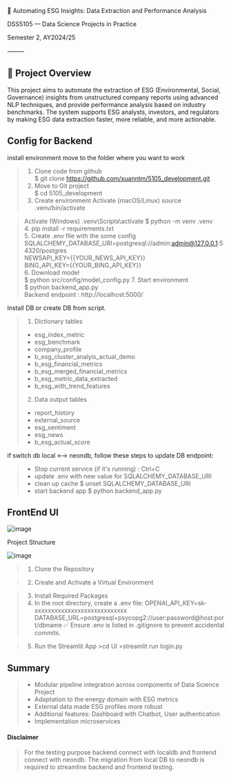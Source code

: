 🧠 Automating ESG Insights: Data Extraction and Performance Analysis

DSS5105 — Data Science Projects in Practice

Semester 2, AY2024/25

⸻

## 📘 Project Overview

This project aims to automate the extraction of ESG (Environmental, Social, Governance) insights from unstructured company reports using advanced NLP techniques, and provide performance analysis based on industry benchmarks. The system supports ESG analysts, investors, and regulators by making ESG data extraction faster, more reliable, and more actionable.



## Config for Backend
install environment
move to the folder where you want to work
> 1. Clone code from github  
> $ git clone https://github.com/xuanntm/5105_development.git
> 2. Move to Git project  
> $ cd 5105_development
> 3. Create environment
 >Activate (macOS/Linux)
 >source .venv/bin/activate

 >Activate (Windows)
 >.venv\Scripts\activate
> $ python -m venv .venv    
> 4. pip install -r requirements.txt  
> 5. Create .env file with the some config
> SQLALCHEMY_DATABASE_URI=postgresql://admin:admin@127.0.0.1:54320/postgres  
> NEWSAPI_KEY={{YOUR_NEWS_API_KEY}}  
> BING_API_KEY={{YOUR_BING_API_KEY}}  
> 6. Download model  
> $ python src/config/model_config.py
> 7. Start environment  
> $ python backend_app.py  
> Backend endpoint : http://localhost:5000/
 

Install DB or create DB from script.
> 1. Dictionary tables  
> - esg_index_metric  
> - esg_benchmark  
> - company_profile  
> - b_esg_cluster_analyis_actual_demo  
> - b_esg_financial_metrics  
> - b_esg_merged_financial_metrics  
> - b_esg_metric_data_extracted  
> - b_esg_with_trend_features  
> 2. Data output tables
> - report_history
> - external_source
> - esg_sentiment
> - esg_news
> - b_esg_actual_score


if switch db local <--> neondb, follow these steps to update DB endpoint:
> - Stop current service (if it's running) : Ctrl+C
> - update .env with new value for SQLALCHEMY_DATABASE_URI
> - clean up cache $ unset SQLALCHEMY_DATABASE_URI
> - start backend app $ python backend_app.py

## FrontEnd UI
![image](https://github.com/user-attachments/assets/320bc6f8-20f4-4049-b806-a705aca0b777)


Project Structure

![image](https://github.com/user-attachments/assets/925c267a-9759-48bd-a957-2a6f10e04d27)




>1. Clone the Repository

>2. Create and Activate a Virtual Environment


>3. Install Required Packages
>4. In the root directory, create a .env file:
   OPENAI_API_KEY=sk-xxxxxxxxxxxxxxxxxxxxxxxxxxxx
   DATABASE_URL=postgresql+psycopg2://user:password@host:port/dbname
   ✅ Ensure .env is listed in .gitignore to prevent accidental commits.

>5. Run the Streamlit App
       >cd UI
       >streamlit run login.py

## Summary 
> - Modular pipeline integration across components of Data Science Project
> - Adaptation to the energy domain with ESG metrics
> - External data made ESG profiles more robust
> - Additional features: Dashboard with Chatbot, User authentication
> - Implementation microservices

#### Disclaimer 
> For the testing purpose backend connect with localdb and frontend connect with neondb. The migration from local DB to neondb is required to streamline backend and frontend testing.

